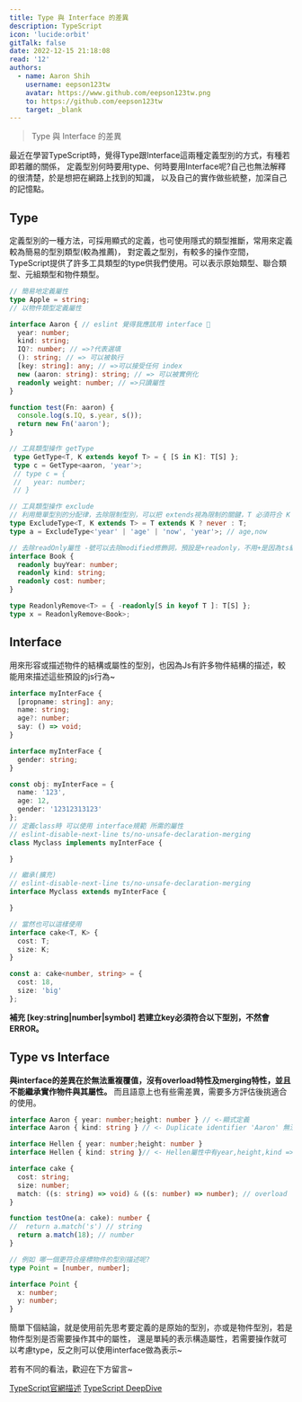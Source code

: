 ```yaml
---
title: Type 與 Interface 的差異
description: TypeScript
icon: 'lucide:orbit'
gitTalk: false
date: 2022-12-15 21:18:08
read: '12'
authors:
  - name: Aaron Shih
    username: eepson123tw
    avatar: https://www.github.com/eepson123tw.png
    to: https://github.com/eepson123tw
    target: _blank
---
```


> Type 與 Interface 的差異

最近在學習TypeScript時，覺得Type跟Interface這兩種定義型別的方式，有種若即若離的關係，
定義型別何時要用type、何時要用Interface呢?自己也無法解釋的很清楚，於是想把在網路上找到的知識，
以及自己的實作做些統整，加深自己的記憶點。

## Type

定義型別的一種方法，可採用顯式的定義，也可使用隱式的類型推斷，常用來定義較為簡易的型別類型(較為推薦)，
對定義之型別，有較多的操作空間，TypeScript提供了許多工具類型的type供我們使用。可以表示原始類型、聯合類型、元組類型和物件類型。

```typescript
// 簡易地定義屬性
type Apple = string;
// 以物件類型定義屬性

interface Aaron { // eslint 覺得我應該用 interface 🤣
  year: number;
  kind: string;
  IQ?: number; // =>?代表選填
  (): string; // => 可以被執行
  [key: string]: any; // =>可以接受任何 index
  new (aaron: string): string; // => 可以被實例化
  readonly weight: number; // =>只讀屬性
}

function test(Fn: aaron) {
  console.log(s.IQ, s.year, s());
  return new Fn('aaron');
}

// 工具類型操作 getType
 type GetType<T, K extends keyof T> = { [S in K]: T[S] };
 type c = GetType<aaron, 'year'>;
 // type c = {
 //   year: number;
 // }

// 工具類型操作 exclude
// 利用簡單型別的分配律，去除限制型別，可以把 extends視為限制的關鍵，T 必須符合 K 的條件。
type ExcludeType<T, K extends T> = T extends K ? never : T;
type a = ExcludeType<'year' | 'age' | 'now', 'year'>; // age,now

// 去除readOnly屬性 -號可以去除modified修飾詞，預設是+readonly，不用+是因為ts編譯時幫我們加上去了。
interface Book {
  readonly buyYear: number;
  readonly kind: string;
  readonly cost: number;
}

type ReadonlyRemove<T> = { -readonly[S in keyof T ]: T[S] };
type x = ReadonlyRemove<Book>;
```

## Interface

用來形容或描述物件的結構或屬性的型別，也因為Js有許多物件結構的描述，較能用來描述這些預設的js行為~

```typescript
interface myInterFace {
  [propname: string]: any;
  name: string;
  age?: number;
  say: () => void;
}

interface myInterFace {
  gender: string;
}

const obj: myInterFace = {
  name: '123',
  age: 12,
  gender: '12312313123'
};
// 定義class時 可以使用 interface規範 所需的屬性
// eslint-disable-next-line ts/no-unsafe-declaration-merging
class Myclass implements myInterFace {

}

// 繼承(擴充)
// eslint-disable-next-line ts/no-unsafe-declaration-merging
interface Myclass extends myInterFace {

}

// 當然也可以這樣使用
interface cake<T, K> {
  cost: T;
  size: K;
}

const a: cake<number, string> = {
  cost: 18,
  size: 'big'
};
```

**補充 [key:string|number|symbol] 若建立key必須符合以下型別，不然會ERROR。**

## Type vs Interface

**與interface的差異在於無法重複覆值，沒有overload特性及merging特性，並且不能繼承實作物件與其屬性。**
而且語意上也有些需差異，需要多方評估後挑適合的使用。

```typescript
interface Aaron { year: number;height: number } // <-顯式定義
interface Aaron { kind: string } // <- Duplicate identifier 'Aaron' 無法合併

interface Hellen { year: number;height: number }
interface Hellen { kind: string }// <- Hellen屬性中有year,height,kind => merging 合併了

interface cake {
  cost: string;
  size: number;
  match: ((s: string) => void) & ((s: number) => number); // overload
}

function testOne(a: cake): number {
//  return a.match('s') // string
  return a.match(18); // number
}

// 例如 哪一個更符合座標物件的型別描述呢?
type Point = [number, number];

interface Point {
  x: number;
  y: number;
}
```

簡單下個結論，就是使用前先思考要定義的是原始的型別，亦或是物件型別，若是物件型別是否需要操作其中的屬性，
還是單純的表示構造屬性，若需要操作就可以考慮type，反之則可以使用interface做為表示~

若有不同的看法，歡迎在下方留言~

[TypeScript官網描述](https://www.typescriptlang.org/cheatsheets)
[TypeScript DeepDive](https://basarat.gitbook.io/typescript)
